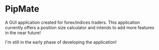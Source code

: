 # PipMate
A GUI application created for forex/indices traders. This application currently offers a position size calculator and intends to add more features in the near future!

I'm still in the early phase of developing the application!
